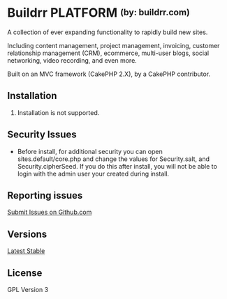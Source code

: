 # Buildrr PLATFORM <sup><sub>(by: buildrr.com)</sub></sup>

A collection of ever expanding functionality to rapidly build new sites.

Including content management, project management, invoicing, customer relationship management (CRM), ecommerce, multi-user blogs, social networking, video recording, and even more.

Built on an MVC framework (CakePHP 2.X), by a CakePHP contributor.


## Installation
1. Installation is not supported.

## Security Issues
* Before install, for additional security you can open sites.default/core.php and change the values for Security.salt, and Security.cipherSeed.  If you do this after install, you will not be able to login with the admin user your created during install.
<!---
## Troubleshooting
* **IMPORTANT : You can NOT install to a subfolder.  Like example.com/platform**, only domains like example.localhost, localhost, example.com, subdomain.example.com
* Only tested on : PHP 5.4, PHP 5.5, MySQL 5, XAMPP, WAMP, AWS Bitnami Apache Install
* mod_rewrite and .htaccess Apache modules must be turned on and available.
* [For help creating a subdomain on localhost for mac](http://decoding.wordpress.com/2009/04/06/how-to-edit-the-hosts-file-in-mac-os-x-leopard/)
* [For help creating a subdomain on localhost for windows](http://digitalpbk.blogspot.com/2007/01/making-subdomains-on-localhost.html)
* Depending on your system, you may be prompted to update folder permissions after download.
-->
## Reporting issues

[Submit Issues on Github.com](https://github.com/CodeBlastr/PLATFORM/issues) 

## Versions

[Latest Stable](https://github.com/CodeBlastr/PLATFORM/archive/master.zip)

## License

GPL Version 3
<!---
## future note for nginx

instead of the built in .htaccess (which doesn't work on nginx)

add this to the necessary .conf file (the correct conf file can vary too much to put a path here)

```
	location ~ "^(.*/)?\.git/" {
		return 403;
	}
	
	autoindex off;
	
	location / {
		rewrite ^/$ /app/webroot/ break;
		rewrite ^(.*)$ /app/webroot/$1 break;
	}
```
-->
